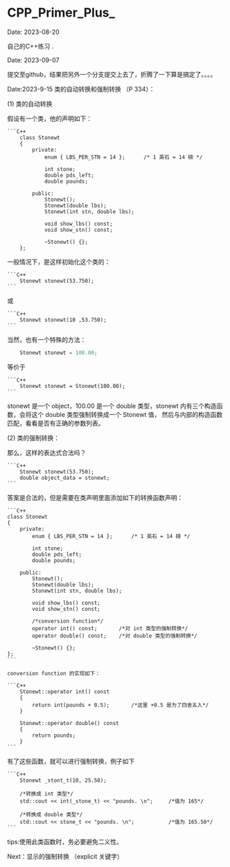 # CPP_Primer_Plus_

Date: 2023-08-20

自己的C++练习 .

Date: 2023-09-07

提交至github，结果把另外一个分支提交上去了，折腾了一下算是搞定了。。。。

Date:2023-9-15
    类的自动转换和强制转换 （P 334）：

(1) 类的自动转换

假设有一个类，他的声明如下：

    ```C++
        class Stonewt
        {
            private:
                enum { LBS_PER_STN = 14 };      /* 1 英石 = 14 磅 */

                int stone;
                double pds_left;
                double pounds;
            
            public:
                Stonewt();
                Stonewt(double lbs);
                Stonewt(int stn, double lbs);
                
                void show_lbs() const;
                void show_stn() const;

                ~Stonewt() {};
        };
    
一般情况下，是这样初始化这个类的：

    ```C++
        Stonewt stonewt(53.750); 
    ```

或

    ```C++   
        Stonewt stonewt(10 ,53.750);
    ```

当然，也有一个特殊的方法：
```C++
    Stonewt stonewt = 100.00;
```  

等价于

    ```C++
        Stonewt stonewt = Stonewt(100.00);
    ```    

stonewt 是一个 object，100.00 是一个 double 类型，stonewt 内有三个构造函数，会将这个  double 类型强制转换成一个 Stonewt 值，
然后与内部的构造函数匹配，看看是否有正确的参数列表。

(2) 类的强制转换：

那么，这样的表达式合法吗？

    ```C++
        Stonewt stonewt(53.750); 
        double object_data = stonewt;
    ```

答案是合法的，但是需要在类声明里面添加如下的转换函数声明：

    ```C++
    class Stonewt
    {
        private:
            enum { LBS_PER_STN = 14 };      /* 1 英石 = 14 磅 */

            int stone;
            double pds_left;
            double pounds;
        
        public:
            Stonewt();
            Stonewt(double lbs);
            Stonewt(int stn, double lbs);
            
            void show_lbs() const;
            void show_stn() const;

            /*conversion function*/
            operator int() const;       /*对 int 类型的强制转换*/
            operator double() const;    /*对 double 类型的强制转换*/

            ~Stonewt() {};
    };  
    ```

    conversion function 的实现如下：

    ```C++
        Stonewt::operator int() const
        {
            return int(pounds + 0.5);       /*这里 +0.5 是为了四舍五入*/
        }

        Stonewt::operator double() const
        {
            return pounds;
        }
    ```

有了这些函数，就可以进行强制转换，例子如下

    ```C++
        Stonewt _stont_t(10, 25.58);

        /*转换成 int 类型*/
        std::cout << int(_stone_t) << "pounds. \n";     /*值为 165*/

        /*转换成 double 类型*/
        std::cout << stone_t << "pounds. \n";           /*值为 165.58*/
    ```

tips:使用此类函数时，务必要避免二义性。

Next：显示的强制转换 （explicit 关键字）
